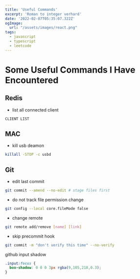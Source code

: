 ```yaml
---
title: 'Useful Commands'
excerpt: 'Roman to integer verhard'
date: '2022-02-07T05:35:07.322Z'
ogImage:
  url: "/assets/images/react.png"
tags:
  - javascript
  - typescript
  - leetcode
---
```


# Some Useful Commands I Have Encountered


## Redis

- list all connected client

```sh
CLIENT LIST
```

## MAC

- kill usb deamon

```sh
killall -STOP -c usbd
```

## Git

- edit last commit 

```sh
git commit --amend --no-edit # stage files first
```

- do not track file permission change

```sh
git config --local core.fileMode false
```

- change remote

```sh
git remote add/remove [name] [link]
```

- skip precommit hook 

```sh
git commit -m "don't verify this time" --no-verify
```

github input shadow
```css
.input:focus {
  box-shadow: 0 0 0 3px rgba(9,105,218,0.3);
}
```